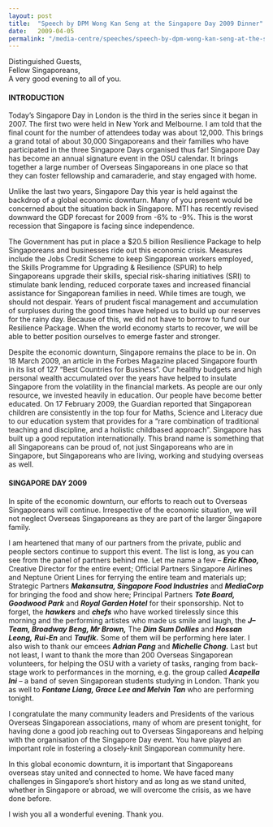```yaml
---
layout: post
title:  "Speech by DPM Wong Kan Seng at the Singapore Day 2009 Dinner"
date:   2009-04-05
permalink: "/media-centre/speeches/speech-by-dpm-wong-kan-seng-at-the-singapore-day-2009-dinner"
---
```


Distinguished Guests,  
Fellow Singaporeans,  
A very good evening to all of you.

#### **INTRODUCTION**

Today’s Singapore Day in London is the third in the series since it began in 2007. The first two were held in New York and Melbourne. I am told that the final count for the number of attendees today was about 12,000. This brings a grand total of about 30,000 Singaporeans and their families who have participated in the three Singapore Days organised thus far! Singapore Day has become an annual signature event in the OSU calendar. It brings together a large number of Overseas Singaporeans in one place so that they can foster fellowship and camaraderie, and stay engaged with home.

Unlike the last two years, Singapore Day this year is held against the backdrop of a global economic downturn. Many of you present would be concerned about the situation back in Singapore. MTI has recently revised downward the GDP forecast for 2009 from -6% to -9%. This is the worst recession that Singapore is facing since independence. 

The Government has put in place a $20.5 billion Resilience Package to help Singaporeans and businesses ride out this economic crisis. Measures include the Jobs Credit Scheme to keep Singaporean workers employed, the Skills Programme for Upgrading & Resilience (SPUR) to help Singaporeans upgrade their skills, special risk-sharing initiatives (SRI) to stimulate bank lending, reduced corporate taxes and increased financial assistance for Singaporean families in need. While times are tough, we should not despair. Years of prudent fiscal management and accumulation of surpluses during the good times have helped us to build up our reserves for the rainy day. Because of this, we did not have to borrow to fund our Resilience Package. When the world economy starts to recover, we will be able to better position ourselves to emerge faster and stronger. 

Despite the economic downturn, Singapore remains the place to be in. On 18 March 2009, an article in the Forbes Magazine placed Singapore fourth in its list of 127 “Best Countries for Business”. Our healthy budgets and high personal wealth accumulated over the years have helped to insulate Singapore from the volatility in the financial markets. As people are our only resource, we invested heavily in education. Our people have become better educated. On 17 February 2009, the Guardian reported that Singaporean children are consistently in the top four for Maths, Science and Literacy due to our education system that provides for a “rare combination of traditional teaching and discipline, and a holistic childbased approach”. Singapore has built up a good reputation internationally. This brand name is something that all Singaporeans can be proud of, not just Singaporeans who are in Singapore, but Singaporeans who are living, working and studying overseas as well.

#### **SINGAPORE DAY 2009**

In spite of the economic downturn, our efforts to reach out to Overseas Singaporeans will continue. Irrespective of the economic situation, we will not neglect Overseas Singaporeans as they are part of the larger Singapore family.

I am heartened that many of our partners from the private, public and people sectors continue to support this event. The list is long, as you can see from the panel of partners behind me. Let me name a few – _**Eric Khoo,**_ Creative Director for the entire event; Official Partners Singapore Airlines and Neptune Orient Lines for ferrying the entire team and materials up; Strategic Partners _**Makansutra, Singapore Food Industries**_ and _**MediaCorp**_ for bringing the food and show here; Principal Partners _**Tote Board, Goodwood Park**_ and _**Royal Garden Hotel**_ for their sponsorship. Not to forget, the _**hawkers**_ and _**chefs**_ who have worked tirelessly since this morning and the performing artistes who made us smile and laugh, the _**J–Team, Broadway Beng, Mr Brown,**_ The _**Dim Sum Dollies**_ and _**Hossan Leong,**_ _**Rui-En**_ and _**Taufik.**_ Some of them will be performing here later. I also wish to thank our emcees _**Adrian Pang**_ and _**Michelle Chong.**_ Last but not least, I want to thank the more than 200 Overseas Singaporean volunteers, for helping the OSU with a variety of tasks, ranging from back-stage work to performances in the morning, e.g. the group called _**Acapella Ini**_ – a band of seven Singaporean students studying in London. Thank you as well to _**Fontane Liang, Grace Lee and Melvin Tan**_ who are performing tonight.

I congratulate the many community leaders and Presidents of the various Overseas Singaporean associations, many of whom are present tonight, for having done a good job reaching out to Overseas Singaporeans and helping with the organisation of the Singapore Day event. You have played an important role in fostering a closely-knit Singaporean community here. 

In this global economic downturn, it is important that Singaporeans overseas stay united and connected to home. We have faced many challenges in Singapore’s short history and as long as we stand united, whether in Singapore or abroad, we will overcome the crisis, as we have done before. 

I wish you all a wonderful evening. Thank you.


